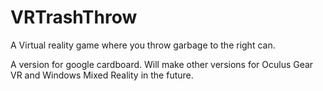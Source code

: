 # VRTrashThrow
A Virtual reality game where you throw garbage to the right can.

A version for google cardboard. Will make other versions for Oculus Gear VR and Windows Mixed Reality in the future.
